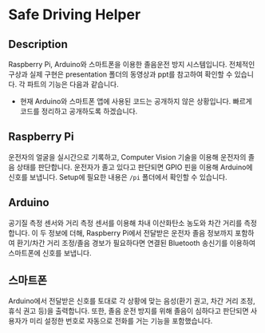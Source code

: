 # Safe Driving Helper

## Description
Raspberry Pi, Arduino와 스마트폰을 이용한 졸음운전 방지 시스템입니다. 전체적인 구상과 실제 구현은 presentation 폴더의 동영상과 ppt를 참고하여 확인할 수 있습니다. 각 파트의 기능은 다음과 같습니다.
* 현재 Arduino와 스마트폰 앱에 사용된 코드는 공개하지 않은 상황입니다. 빠르게 코드를 정리하고 공개하도록 하겠습니다.

## Raspberry Pi
운전자의 얼굴을 실시간으로 기록하고, Computer Vision 기술을 이용해 운전자의 졸음 상태를 판단합니다. 운전자가 졸고 있다고 판단되면 GPIO 핀을 이용해 Arduino에 신호를 보냅니다. Setup에 필요한 내용은 ```/pi``` 폴더에서 확인할 수 있습니다.

## Arduino
공기질 측정 센서와 거리 측정 센서를 이용해 차내 이산화탄소 농도와 차간 거리를 측정합니다. 이 두 정보에 더해, Raspberry Pi에서 전달받은 운전자 졸음 정보까지 포함하여 환기/차간 거리 조정/졸음 경보가 필요하다면 연결된 Bluetooth 송신기를 이용하여 스마트폰에 신호를 보냅니다.

## 스마트폰
Arduino에서 전달받은 신호를 토대로 각 상황에 맞는 음성(환기 권고, 차간 거리 조정, 휴식 권고 등)을 출력합니다. 또한, 졸음 운전 방지를 위해 졸음이 심하다고 판단되면 사용자가 미리 설정한 번호로 자동으로 전화를 거는 기능을 포함했습니다.